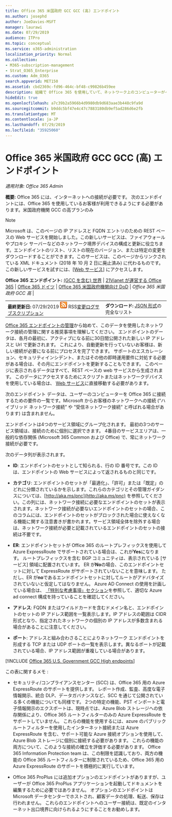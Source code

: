 ```yaml
---
title: Office 365 米国政府 GCC GCC (高) エンドポイント
ms.author: josephd
author: JoeDavies-MSFT
manager: laurawi
ms.date: 07/29/2019
audience: ITPro
ms.topic: conceptual
ms.service: o365-administration
localization_priority: Normal
ms.collection:
- M365-subscription-management
- Strat_O365_Enterprise
ms.custom: Adm_O365
search.appverid: MET150
ms.assetid: cbd2369c-fd96-464c-bf48-c99826b459ee
description: 組織で Office 365 を使用していて、ネットワーク上のコンピューターがインターネットに接続できないように制限している場合は、次に示すように、送信許可一覧に含める必要のあるエンドポイント (Fqdn、ポート、Url、IPv4、IPv6 アドレスの範囲) を検索して、コンピューターは Office 365 を正常に使用できます。
hideEdit: true
ms.openlocfilehash: a7c39b2a5966b4d9980db9d683aae3b448c9fa9d
ms.sourcegitcommit: b9ddc5bf47e4c47c7883180db9ef5ad286d6e2fb
ms.translationtype: MT
ms.contentlocale: ja-JP
ms.lasthandoff: 07/29/2019
ms.locfileid: "35925060"
---
```

# <a name="office-365-us-government-gcc-high-endpoints"></a>Office 365 米国政府 GCC GCC (高) エンドポイント

 *適用対象: Office 365 Admin*

**概要:** Office 365 には、インターネットへの接続が必要です。 次のエンドポイントには、Office 365 を使用しているお客様が利用できるようにする必要があります。米国政府機関 GCC の高プランのみ
  
> [!NOTE]
> Microsoft は、このページの IP アドレスと FQDN エントリのための REST ベースの Web サービスを開始しました。この新しいサービスは、ファイアウォールやプロキシ サーバーなどのネットワーク境界デバイスの構成と更新に役立ちます。エンドポイントのリスト、リストの現在のバージョン、または特定の変更をダウンロードすることができます。このサービスは、このページからリンクされている XML ドキュメント (2018 年 10 月 2 日に廃止済み) に代わるものです。この新しいサービスを試すには、[[Web サービス]](office-365-ip-web-service.md) にアクセスします。
  
 **Office 365 エンドポイント:** [(GCC を含む) 世界](urls-and-ip-address-ranges.md) | [21Vianet が運営する Office 365](urls-and-ip-address-ranges-21vianet.md)  | [Office 365 ドイツ](office-365-germany-endpoints.md)  |  [Office 365 米国政府機関向け DoD](office-365-u-s-government-dod-endpoints.md) | *Office 365 米国政府 GCC 高* |
  
|||
|:-----|:-----|
|**最終更新日:** 07/29/2019 ![-](media/5dc6bb29-25db-4f44-9580-77c735492c4b.png) RSS[変更ログサブスクリプション](https://endpoints.office.com/version/USGOVGCCHigh?allversions=true&format=rss&clientrequestid=b10c5ed1-bad1-445f-b386-b919946339a7) <br/> |**ダウンロード:** [JSON 形式](https://endpoints.office.com/endpoints/USGOVGCCHigh?clientrequestid=b10c5ed1-bad1-445f-b386-b919946339a7)の完全なリスト <br/> |
   
 [Office 365 エンドポイントの管理](managing-office-365-endpoints.md)から始めて、このデータを使用したネットワーク接続の管理に関する推奨事項を理解してください。 エンドポイントのデータは、各月の最初に、アクティブになる前に30日間公開された新しい IP アドレスと Url で更新されます。 これにより、自動更新を行っていないお客様は、新しい接続が必要になる前にプロセスを完了できます。 サポートのエスカレーション、セキュリティインシデント、またはその他の即時運用要件に対処する必要がある場合は、その月にエンドポイントを更新することもできます。 このページに表示されるデータはすべて、REST ベースの web サービスから生成されます。 このデータにアクセスするためにスクリプトまたはネットワークデバイスを使用している場合は、 [Web サービス](office-365-ip-web-service.md)に直接移動する必要があります。

次のエンドポイント データは、ユーザーのコンピューターを Office 365 に接続するための要件の一覧です。Microsoft からお客様のネットワークへの接続 (“ハイブリッド ネットワーク接続” や ”受信ネットワーク接続” と呼ばれる場合があります) は含まれません。

エンドポイントは4つのサービス領域にグループ化されます。 最初の3つのサービス領域は、接続のために個別に選択できます。 4番目のサービスエリアは、一般的な依存関係 (Microsoft 365 Common および Office) で、常にネットワーク接続が必要です。

次のデータ列が表示されます。

- **ID**: エンドポイントのセットとして知られる、行の ID 番号です。この ID は、エンドポイントの Web サービスによって返されるものと同じです。

- **カテゴリ**: エンドポイントのセットが「最適化」、「許可」または「既定」のどれに分類されているかを示します。これらのカテゴリとその管理ガイダンスについては、[http://aka.ms/pnc](http://aka.ms/pnc) を参照してください。この列には、ネットワーク接続に必要なエンドポイントのセットが表示されます。ネットワーク接続が必要ないエンドポイントのセットの場合、このコラムには、エンドポイントのセットがブロックされた場合に使えなくなる機能に関する注意書きが書かれます。サービス領域全体を除外する場合は、ネットワーク接続が必要と記載されているエンドポイントのセットの接続は不要です。

- **ER**: エンドポイントセットが Office 365 のルートプレフィックスを使用して Azure ExpressRoute でサポートされている場合は、これが**Yes**になります。 ルートプレフィックスを含む BGP コミュニティは、表示されている [サービス] 領域に配置されています。 ER が**No**の場合、このエンドポイントセットに対して ExpressRoute がサポートされていないことを意味します。 ただし、ER が**no**であるエンドポイントセットに対してルートがアドバタイズされていないと仮定してはなりません。 Azure AD Connect の使用を計画している場合は、 [「特別な考慮事項」セクション](https://docs.microsoft.com/azure/active-directory/connect/active-directory-AADconnect-instances#microsoft-azure-government-cloud)を参照して、適切な Azure ad connect 構成を持っていることを確認してください。

- **アドレス**: FQDN またはワイルドカードを含むドメイン名と、エンドポイントのセットの IP アドレス範囲を一覧表示します。IP アドレスの範囲は CIDR 形式となり、指定されたネットワークの個別の IP アドレスが多数含まれる場合があることに注意してください。
 
- **ポート**: アドレスと組み合わさることによりネットワーク エンドポイントを形成する TCP または UDP ポートの一覧を表示します。異なるポートが記載されている場合、IP アドレス範囲が重複している場合があります。
 
[!INCLUDE [Office 365 U.S. Government GCC High endpoints](./includes/office-365-u.s.-government-gcc-high-endpoints.md)]

この表に関するメモ :

- セキュリティ/コンプライアンスセンター (SCC) は、Office 365 用の Azure ExpressRoute のサポートを提供します。 レポート作成、監査、高度な電子情報開示、統合 DLP、データガバナンスなど、SCC を通じて公開されている多くの機能についても同様です。 2つの特定の機能、PST インポートと電子情報開示のエクスポートは、現時点では、Azure Blob ストレージへの依存関係により、Office 365 ルートフィルターのみの Azure ExpressRoute をサポートしていません。 これらの機能を使用するには、azure のパブリックルートフィルターを使用したインターネット接続または Azure ExpressRoute を含む、サポート可能な Azure 接続オプションを使用して、Azure Blob ストレージに個別に接続する必要があります。 これらの機能の両方について、このような接続の確立を評価する必要があります。 Office 365 Information Protection team は、この制限を認識しており、両方の機能の Office 365 ルートフィルターに制限されているため、Office 365 用の Azure ExpressRoute のサポートを積極的に実行しています。

- Office 365 ProPlus には追加オプションのエンドポイントがありますが、ユーザーが Office 365 ProPlus アプリケーションを起動してドキュメントを編集するために必要ではありません。 オプションのエンドポイントは Microsoft データセンターでホストされ、顧客データの処理、転送、保存は行われません。 これらのエンドポイントへのユーザー接続は、既定のインターネット出口境界に向けられるようにすることをお勧めします。

